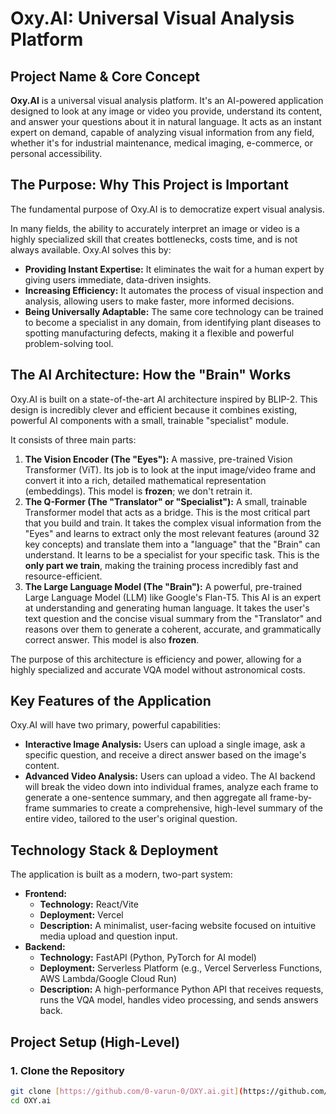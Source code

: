 # Oxy.AI: Universal Visual Analysis Platform

## Project Name & Core Concept

**Oxy.AI** is a universal visual analysis platform. It's an AI-powered application designed to look at any image or video you provide, understand its content, and answer your questions about it in natural language. It acts as an instant expert on demand, capable of analyzing visual information from any field, whether it's for industrial maintenance, medical imaging, e-commerce, or personal accessibility.

## The Purpose: Why This Project is Important

The fundamental purpose of Oxy.AI is to democratize expert visual analysis.

In many fields, the ability to accurately interpret an image or video is a highly specialized skill that creates bottlenecks, costs time, and is not always available. Oxy.AI solves this by:

* **Providing Instant Expertise:** It eliminates the wait for a human expert by giving users immediate, data-driven insights.
* **Increasing Efficiency:** It automates the process of visual inspection and analysis, allowing users to make faster, more informed decisions.
* **Being Universally Adaptable:** The same core technology can be trained to become a specialist in any domain, from identifying plant diseases to spotting manufacturing defects, making it a flexible and powerful problem-solving tool.

## The AI Architecture: How the "Brain" Works

Oxy.AI is built on a state-of-the-art AI architecture inspired by BLIP-2. This design is incredibly clever and efficient because it combines existing, powerful AI components with a small, trainable "specialist" module.

It consists of three main parts:

1.  **The Vision Encoder (The "Eyes"):** A massive, pre-trained Vision Transformer (ViT). Its job is to look at the input image/video frame and convert it into a rich, detailed mathematical representation (embeddings). This model is **frozen**; we don't retrain it.
2.  **The Q-Former (The "Translator" or "Specialist"):** A small, trainable Transformer model that acts as a bridge. This is the most critical part that you build and train. It takes the complex visual information from the "Eyes" and learns to extract only the most relevant features (around 32 key concepts) and translate them into a "language" that the "Brain" can understand. It learns to be a specialist for your specific task. This is the **only part we train**, making the training process incredibly fast and resource-efficient.
3.  **The Large Language Model (The "Brain"):** A powerful, pre-trained Large Language Model (LLM) like Google's Flan-T5. This AI is an expert at understanding and generating human language. It takes the user's text question and the concise visual summary from the "Translator" and reasons over them to generate a coherent, accurate, and grammatically correct answer. This model is also **frozen**.

The purpose of this architecture is efficiency and power, allowing for a highly specialized and accurate VQA model without astronomical costs.

## Key Features of the Application

Oxy.AI will have two primary, powerful capabilities:

* **Interactive Image Analysis:** Users can upload a single image, ask a specific question, and receive a direct answer based on the image's content.
* **Advanced Video Analysis:** Users can upload a video. The AI backend will break the video down into individual frames, analyze each frame to generate a one-sentence summary, and then aggregate all frame-by-frame summaries to create a comprehensive, high-level summary of the entire video, tailored to the user's original question.

## Technology Stack & Deployment

The application is built as a modern, two-part system:

* **Frontend:**
    * **Technology:** React/Vite
    * **Deployment:** Vercel
    * **Description:** A minimalist, user-facing website focused on intuitive media upload and question input.
* **Backend:**
    * **Technology:** FastAPI (Python, PyTorch for AI model)
    * **Deployment:** Serverless Platform (e.g., Vercel Serverless Functions, AWS Lambda/Google Cloud Run)
    * **Description:** A high-performance Python API that receives requests, runs the VQA model, handles video processing, and sends answers back.

## Project Setup (High-Level)

### 1. Clone the Repository

```bash
git clone [https://github.com/0-varun-0/OXY.ai.git](https://github.com/0-varun-0/OXY.ai.git)
cd OXY.ai
